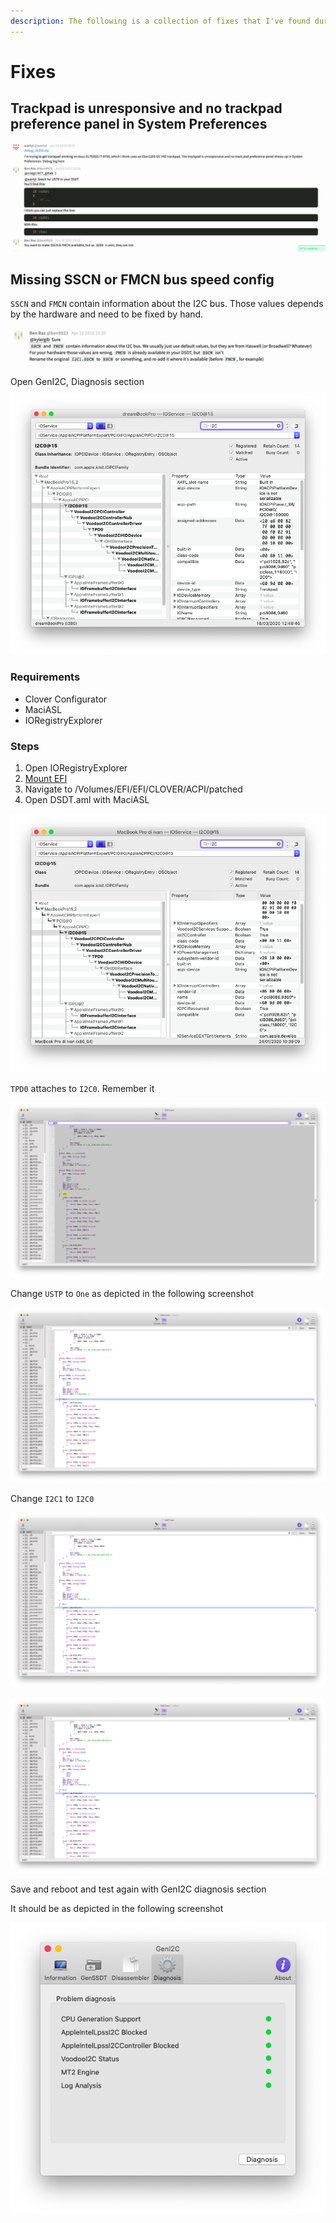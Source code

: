 ```yaml
---
description: The following is a collection of fixes that I've found during the time
---
```


# Fixes

## Trackpad is unresponsive and no trackpad preference panel in System Preferences

![From gitter.im/alexandred/VoodooI2C](../../.gitbook/assets/image-27%20%281%29.png)

## Missing SSCN or FMCN bus speed config

`SSCN` and `FMCN` contain information about the I2C bus. Those values depends by the hardware and need to be fixed by hand.

![From gitter.im/alexandred/VoodooI2C](../../.gitbook/assets/image-23.png)

Open GenI2C, Diagnosis section

![](../../.gitbook/assets/image%20%2821%29.png)

### Requirements

* Clover Configurator
* MaciASL
* IORegistryExplorer

### Steps

1. Open IORegistryExplorer
2. [Mount EFI](../../bootloaders/mount-efi.md)
3. Navigate to /Volumes/EFI/EFI/CLOVER/ACPI/patched
4. Open DSDT.aml with MaciASL

![Step 1: search &quot;I2C&quot;](../../.gitbook/assets/image-48.png)

`TPD0` attaches to `I2C0`. Remember it

![](../../.gitbook/assets/image-85.png)

Change `USTP` to `One` as depicted in the following screenshot

![Change &quot;If \(USTP\)&quot; in &quot;If \(One&quot;\)](../../.gitbook/assets/image-41.png)

Change `I2C1` to `I2C0`

![Change \_SB.PCI0.I2C1 to...](../../.gitbook/assets/image-14.png)

![](../../.gitbook/assets/image-75.png)

Save and reboot and test again with GenI2C diagnosis section

It should be as depicted in the following screenshot

![No more &quot;Missing SSCN or FFMC bus speed config&quot;](../../.gitbook/assets/image-60.png)

